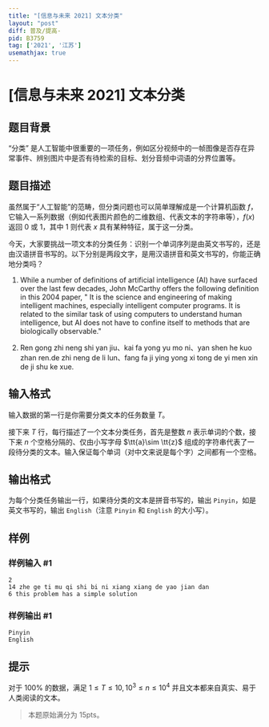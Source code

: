 ```yaml
---
title: "[信息与未来 2021] 文本分类"
layout: "post"
diff: 普及/提高-
pid: B3759
tag: ['2021', '江苏']
usemathjax: true
---
```


# [信息与未来 2021] 文本分类
## 题目背景

“分类” 是人工智能中很重要的一项任务，例如区分视频中的⼀帧图像是否存在异常事件、辨别图片中是否有待检索的目标、划分音频中词语的分界位置等。
## 题目描述

虽然属于“人工智能”的范畴，但分类问题也可以简单理解成是一个计算机函数 $f$，它输⼊一系列数据（例如代表图片颜色的二维数组、代表⽂本的字符串等），$f(x)$ 返回 $0$ 或 $1$，其中 $1$ 则代表 $x$ 具有某种特征，属于这⼀分类。

今天，⼤家要挑战一项文本的分类任务：识别一个单词序列是由英文书写的，还是由汉语拼音书写的。以下分别是两段文字，是用汉语拼音和英文书写的，你能正确地分类吗？

1. While a number of definitions of artificial intelligence (AI) have surfaced over the last few decades, John McCarthy offers the following definition in this 2004 paper, " It is the science and engineering of making intelligent machines, especially intelligent computer programs. It is related to the similar task of using computers to understand human intelligence, but AI does not have to confine itself to methods that are biologically observable."

1. Ren gong zhi neng shi yan jiu、kai fa yong yu mo ni、yan shen he kuo zhan ren.de zhi neng de li lun、fang fa ji ying yong xi tong de yi men xin de ji shu ke xue.
## 输入格式

输⼊数据的第一行是你需要分类文本的任务数量 $T$。

接下来 $T$ 行，每⾏描述了⼀个文本分类任务，首先是整数 $n$ 表示单词的个数，接下来 $n$ 个空格分隔的、仅由小写字母 $\tt{a}\sim \tt{z}$ 组成的字符串代表了⼀段待分类的文本。输⼊保证每个单词（对中⽂来说是每个字）之间都有一个空格。
## 输出格式

为每个分类任务输出一行，如果待分类的文本是拼音书写的，输出 `Pinyin`，如是英文书写的，输出 `English`（注意 `Pinyin` 和 `English` 的大小写）。
## 样例

### 样例输入 #1
```
2
14 zhe ge ti mu qi shi bi ni xiang xiang de yao jian dan
6 this problem has a simple solution
```
### 样例输出 #1
```
Pinyin
English
```
## 提示

对于 $100\%$ 的数据，满足 $1\leq T\leq 10,10^3\leq n\leq 10^4$ 并且文本都来自真实、易于人类阅读的文本。

>本题原始满分为 $15\text{pts}$。
